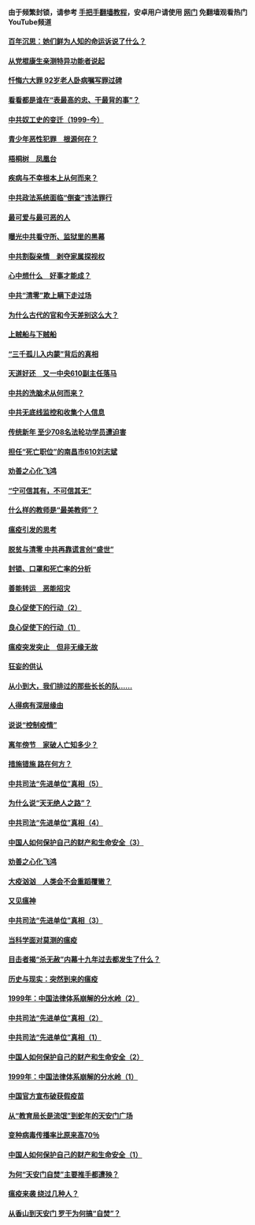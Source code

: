 #### 由于频繁封锁，请参考 [手把手翻墙教程](https://github.com/gfw-breaker/guides/wiki/)，安卓用户请使用 [网门](https://github.com/gfw-breaker/nogfw/blob/master/dl.md?t=03312201) 免翻墙观看热门YouTube频道 

#### [百年沉思：她们鲜为人知的命运诉说了什么？](../pages/19/422754.md?t=03312201) 

#### [从党棍康生亲测特异功能者说起](../pages/19/422657.md?t=03312201) 

#### [忏悔六大罪 92岁老人卧病嘱写罪过碑](../pages/19/422750.md?t=03312201) 

#### [看看都是谁在“表最高的忠、干最背的事”？](../pages/19/422703.md?t=03312201) 

#### [中共奴工史的变迁（1999-今）](../pages/19/422656.md?t=03312201) 

#### [青少年恶性犯罪　根源何在？](../pages/19/422449.md?t=03312201) 

#### [梧桐树　凤凰台](../pages/19/422442.md?t=03312201) 

#### [疾病与不幸根本上从何而来？](../pages/19/422438.md?t=03312201) 

#### [中共政法系统面临“倒查”违法罪行](../pages/19/422497.md?t=03312201) 

#### [最可爱与最可恶的人](../pages/19/422448.md?t=03312201) 

#### [曝光中共看守所、监狱里的黑幕](../pages/19/422390.md?t=03312201) 

#### [中共割裂亲情　剥夺家属探视权](../pages/19/422364.md?t=03312201) 

#### [心中想什么　好事才能成？](../pages/19/422318.md?t=03312201) 

#### [中共“清零”欺上瞒下走过场](../pages/19/422306.md?t=03312201) 

#### [为什么古代的官和今天差别这么大？](../pages/19/422228.md?t=03312201) 

#### [上贼船与下贼船](../pages/19/422276.md?t=03312201) 

#### [“三千孤儿入内蒙”背后的真相](../pages/19/422229.md?t=03312201) 

#### [天道好还　又一中央610副主任落马](../pages/19/422155.md?t=03312201) 

#### [中共的洗脑术从何而来？](../pages/19/422154.md?t=03312201) 

#### [中共无底线监控和收集个人信息](../pages/19/422039.md?t=03312201) 

#### [传统新年 至少708名法轮功学员遭迫害](../pages/19/421946.md?t=03312201) 

#### [担任“死亡职位”的南昌市610刘志斌](../pages/19/421957.md?t=03312201) 

#### [劝善之心化飞鸿](../pages/19/421164.md?t=03312201) 

#### [“宁可信其有，不可信其无”](../pages/19/421691.md?t=03312201) 

#### [什么样的教师是“最美教师”？](../pages/19/421755.md?t=03312201) 

#### [瘟疫引发的思考](../pages/19/421594.md?t=03312201) 

#### [脱贫与清零 中共再靠谎言创“盛世”](../pages/19/421590.md?t=03312201) 

#### [封锁、口罩和死亡率的分析](../pages/19/421495.md?t=03312201) 

#### [善能转运　恶能招灾](../pages/19/421334.md?t=03312201) 

#### [良心促使下的行动（2）](../pages/19/421361.md?t=03312201) 

#### [良心促使下的行动（1）](../pages/19/421302.md?t=03312201) 

#### [瘟疫突发突止　但非无缘无故](../pages/19/421281.md?t=03312201) 

#### [狂妄的供认](../pages/19/421199.md?t=03312201) 

#### [从小到大，我们排过的那些长长的队……](../pages/19/421243.md?t=03312201) 

#### [人得病有深层缘由](../pages/19/420864.md?t=03312201) 

#### [说说“控制疫情”](../pages/19/420831.md?t=03312201) 

#### [离年傍节　家破人亡知多少？](../pages/19/420563.md?t=03312201) 

#### [措施错施  路在何方？](../pages/19/420076.md?t=03312201) 

#### [中共司法“先进单位”真相（5）](../pages/19/419453.md?t=03312201) 

#### [为什么说“天无绝人之路”？](../pages/19/419618.md?t=03312201) 

#### [中共司法“先进单位”真相（4）](../pages/19/419452.md?t=03312201) 

#### [中国人如何保护自己的财产和生命安全（3）](../pages/19/419405.md?t=03312201) 

#### [劝善之心化飞鸿](../pages/19/418758.md?t=03312201) 

#### [大疫汹汹　人类会不会重蹈覆辙？](../pages/19/419691.md?t=03312201) 

#### [又见瘟神](../pages/19/419225.md?t=03312201) 

#### [中共司法“先进单位”真相（3）](../pages/19/419451.md?t=03312201) 

#### [当科学面对莫测的瘟疫](../pages/19/419625.md?t=03312201) 

#### [目击者揭“杀无赦”内幕十九年过去都发生了什么？](../pages/19/419617.md?t=03312201) 

#### [历史与现实：突然到来的瘟疫](../pages/19/419619.md?t=03312201) 

#### [1999年：中国法律体系崩解的分水岭（2）](../pages/19/419455.md?t=03312201) 

#### [中共司法“先进单位”真相（2）](../pages/19/419450.md?t=03312201) 

#### [中共司法“先进单位”真相（1）](../pages/19/419449.md?t=03312201) 

#### [中国人如何保护自己的财产和生命安全（2）](../pages/19/419404.md?t=03312201) 

#### [1999年：中国法律体系崩解的分水岭（1）](../pages/19/419454.md?t=03312201) 

#### [中国官方宣布破获假疫苗](../pages/19/419504.md?t=03312201) 

#### [从“教育局长是流氓”到蛇年的天安门广场](../pages/19/419470.md?t=03312201) 

#### [变种病毒传播率比原来高70％](../pages/19/419456.md?t=03312201) 

#### [中国人如何保护自己的财产和生命安全（1）](../pages/19/419403.md?t=03312201) 

#### [为何“天安门自焚”主要推手都遭殃？](../pages/19/419348.md?t=03312201) 

#### [瘟疫来袭 绕过几种人？](../pages/19/419349.md?t=03312201) 

#### [从香山到天安门 罗干为何搞“自焚”？](../pages/19/419270.md?t=03312201) 


